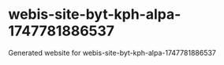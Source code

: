 # webis-site-byt-kph-alpa-1747781886537
Generated website for webis-site-byt-kph-alpa-1747781886537
